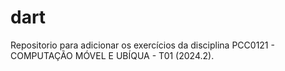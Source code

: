 # dart
Repositorio para adicionar os exercícios da disciplina PCC0121 - COMPUTAÇÃO MÓVEL E UBÍQUA - T01 (2024.2).

